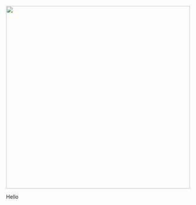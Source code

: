 <img src="https://media.giphy.com/media/llarwdtFqG63IlqUR1/giphy.gif" width="100%" height="500px"/>

Hello
